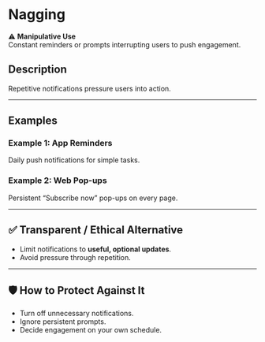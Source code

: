 # Nagging

⚠️ **Manipulative Use**  
Constant reminders or prompts interrupting users to push engagement.

## Description

Repetitive notifications pressure users into action.

---

## Examples

### Example 1: App Reminders

Daily push notifications for simple tasks.

### Example 2: Web Pop-ups

Persistent “Subscribe now” pop-ups on every page.

---

## ✅ Transparent / Ethical Alternative

- Limit notifications to **useful, optional updates**.
- Avoid pressure through repetition.

---

## 🛡️ How to Protect Against It

- Turn off unnecessary notifications.
- Ignore persistent prompts.
- Decide engagement on your own schedule.
